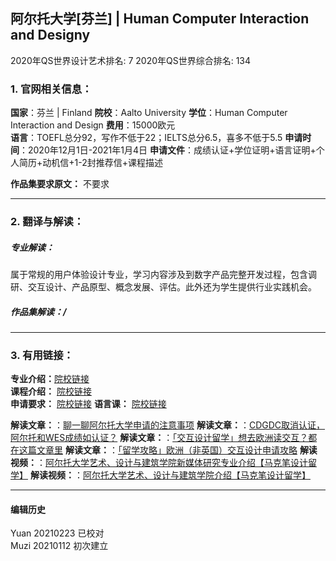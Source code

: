 ## 阿尔托大学[芬兰] | Human Computer Interaction and Designy

2020年QS世界设计艺术排名: 7
2020年QS世界综合排名: 134  

### 1. 官网相关信息：
**国家**：芬兰 | Finland
**院校**：Aalto University
**学位**：Human Computer Interaction and Design
**费用**：15000欧元  
**语言**：TOEFL总分92，写作不低于22；IELTS总分6.5，喜多不低于5.5
**申请时间**：2020年12月1日-2021年1月4日
**申请文件**：成绩认证+学位证明+语言证明+个人简历+动机信+1-2封推荐信+课程描述

**作品集要求原文：**   不要求


---

### 2. 翻译与解读：

##### 专业解读：
属于常规的用户体验设计专业，学习内容涉及到数字产品完整开发过程，包含调研、交互设计、产品原型、概念发展、评估。此外还为学生提供行业实践机会。

##### 作品集解读：/


---


### 3. 有用链接：

**专业介绍：**[院校链接](https://www.aalto.fi/study-options/masters-programme-in-computer-communication-and-information-sciences-human-computer)  
**课程介绍：** [院校链接](https://www.utwente.nl/en/education/master/programmes/interaction-technology/programme/courses/#general-programme-structure)  
**申请要求：** [院校链接](https://www.utwente.nl/en/education/master/programmes/interaction-technology/admission/admission-international/)
**语言课：** [院校链接](https://www.utwente.nl/en/ces/language-centre/courses/)

**解读文章：**：[聊一聊阿尔托大学申请的注意事项](http://www.makebi.net/32776.html)
**解读文章：**：[CDGDC取消认证，阿尔托和WES成绩如认证？](http://www.makebi.net/32275.html)
**解读文章：**：[「交互设计留学」想去欧洲读交互？都在这篇文章里](http://www.makebi.net/23287.html)
**解读文章：**：[「留学攻略」欧洲（非英国）交互设计申请攻略](http://www.makebi.net/7672.html)
**解读视频：**：[阿尔托大学艺术、设计与建筑学院新媒体研究专业介绍【马克笔设计留学】](https://www.bilibili.com/video/av30627654)
**解读视频：**：[阿尔托大学艺术、设计与建筑学院介绍【马克笔设计留学】](https://www.bilibili.com/video/av30619102)

---


#### 编辑历史
Yuan 20210223 已校对  
Muzi 20210112 初次建立
